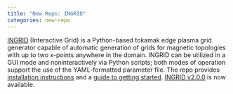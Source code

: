 ```yaml
---
title: "New Repo: INGRID"
categories: new-repo
---
```


[INGRID](https://github.com/LLNL/INGRID) (Interactive Grid) is a Python-based tokamak edge plasma grid generator capable of automatic generation of grids for magnetic topologies with up to two x-points anywhere in the domain. INGRID can be utilized in a GUI mode and noninteractively via Python scripts; both modes of operation support the use of the YAML-formatted parameter file. The repo provides [installation instructions](https://ingrid.readthedocs.io/en/latest/installation.html) and a [guide to getting started](https://ingrid.readthedocs.io/en/latest/getting_started.html). [INGRID v2.0.0](https://github.com/LLNL/INGRID/releases/tag/v2.0.0) is now available.
